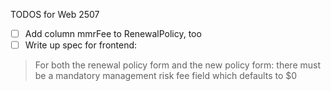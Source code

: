 TODOS for Web 2507
- [ ] Add column mmrFee to RenewalPolicy, too
- [ ] Write up spec for frontend:
> For both the renewal policy form and the new policy form: there must be a mandatory management risk fee field which defaults to $0